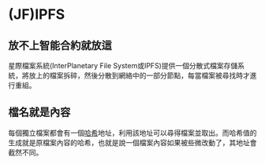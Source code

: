 # \(JF\)IPFS

## 放不上智能合約就放這

星際檔案系統\(InterPlanetary File System或IPFS\)提供一個分散式檔案存儲系統，將放上的檔案拆碎，然後分散到網絡中的一部分節點，每當檔案被尋找時才進行重組。

## 檔名就是內容

每個獨立檔案都會有一個[哈希](../wa/ha-xi-zhi.md)地址，利用該地址可以尋得檔案並取出。而哈希值的生成就是原檔案內容的哈希，也就是說一個檔案內容如果被些微改動了，其地址會截然不同。



